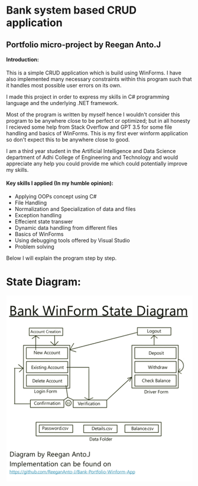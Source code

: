 # Bank system based CRUD application
## Portfolio micro-project by Reegan Anto.J

#### Introduction:
This is a simple CRUD application which is build using WinForms. I have also implemented many necessary constraints within this program such that it handles most possible user errors on its own.

I made this project in order to express my skills in C# programming language and the underlying .NET framework.

Most of the program is written by myself hence I wouldn't consider this program to be anywhere close to be perfect or optimized; but in all honesty I recieved some help from Stack Overflow and GPT 3.5 for some file handling and basics of WinForms. This is my first ever winform application so don't expect this to be anywhere close to good.

I am a third year student in the Artificial Intelligence and Data Science department of Adhi College of Engineering and Technology and would appreciate any help you could provide me which could potentially improve my skills.

#### Key skills I applied (In my humble opinion):
- Applying OOPs concept using C#
- File Handling
- Normalization and Specialization of data and files
- Exception handling
- Effecient state transwer
- Dynamic data handling from different files
- Basics of WinForms
- Using debugging tools offered by Visual Studio
- Problem solving

Below I will explain the program step by step.

# State Diagram:
![StateDiagram](BankStateDiagram.jpg)
